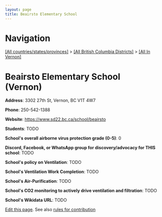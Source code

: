 ```yaml
---
layout: page
title: Beairsto Elementary School
---
```

# Navigation

[[All countries/states/provinces]](../../..) > [[All British Columbia Districts]](../..) > [[All In Vernon]](..)

# Beairsto Elementary School (Vernon)

**Address**: 3302 27th St, Vernon, BC V1T 4W7

**Phone**: 250-542-1388

**Website**: <https://www.sd22.bc.ca/school/beairsto>

**Students**: TODO

**School's overall airborne virus protection grade (0-5)**: 0

**Discord, Facebook, or WhatsApp group for discovery/advocacy for THIS school**: TODO

**School's policy on Ventilation**: TODO

**School's Ventilation Work Completion**: TODO

**School's Air-Purification**: TODO

**School's CO2 monitoring to actively drive ventilation and filtration**: TODO

**School's Wikidata URL**: TODO


[Edit this page](https://github.com/ventilate-schools/BC/edit/main/./Vernon/Beairsto_Elementary_School.md). See also [rules for contribution](../../../contribution-rules/)